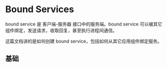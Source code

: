 # Bound Services
bound service 是 客户端-服务器 接口中的服务端。bound service 可以被其它组件绑定，发送请求，收取回复，甚至执行进程间通信。

这篇文档讲的是如何创建 bound service，包括如何从其它应用组件绑定服务。

## 基础
